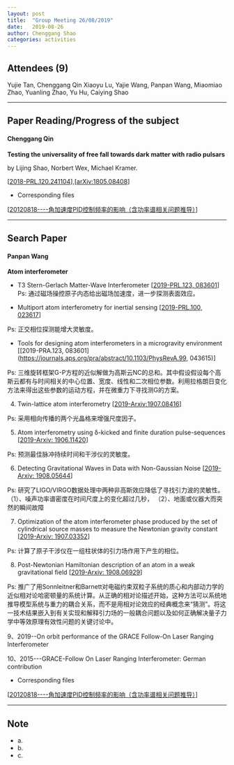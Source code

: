 ```yaml
---
layout: post
title:  "Group Meeting 26/08/2019"
date:   2019-08-26
author: Chenggang Shao
categories: activities
---
```


## Attendees (9)

Yujie Tan, Chenggang Qin Xiaoyu Lu, Yajie Wang, Panpan Wang, Miaomiao Zhao, Yuanling Zhao, Yu Hu, Caiying Shao

---

## Paper Reading/Progress of the subject

#### Chenggang Qin

**Testing the universality of free fall towards dark matter with radio pulsars**

by Lijing Shao, Norbert Wex, Michael Kramer. 

[[2018-PRL.120.241104](https://journals.aps.org/prl/abstract/10.1103/PhysRevLett.120.241104)],[[arXiv:1805.08408](https://arxiv.org/abs/1805.08408v1)]

- Corresponding files

[[20120818----角加速度PID控制频率的影响（含功率谱相关问题推导）](https://mail.163.com/js6/main.jsp?sid=FABTcnArCrcSAwSWBXrrqIVMjXErgZSA&df=unknow#module=read.ReadModule%7C%7B%22area%22%3A%22normal%22%2C%22isThread%22%3Afalse%2C%22viewType%22%3A%22%22%2C%22id%22%3A%22201%3A1tbiyQoY0lQHGBUtTgAAs0%22%2C%22fid%22%3A1%7D)]

---


## Search Paper 

#### Panpan Wang

**Atom interferometer**

- T3 Stern-Gerlach Matter-Wave Interferometer
[[2019-PRL.123, 083601](https://journals.aps.org/prl/abstract/10.1103/PhysRevLett.123.083601)]
Ps: 通过磁场操控原子内态给出磁场加速度，进一步探测表面效应。

- Multiport atom interferometry for inertial sensing
[[2019-PRL.100, 023617](https://journals.aps.org/pra/abstract/10.1103/PhysRevA.100.023617)]

Ps: 正交相位探测能增大灵敏度。

- Tools for designing atom interferometers in a microgravity environment
[[2019-PRA.123, 083601](https://journals.aps.org/pra/abstract/10.1103/PhysRevA.99, 043615)]

Ps: 三维旋转框架G-P方程的近似解做为高斯云NC的总和。其中假设假设每个高斯云都有与时间相关的中心位置、宽度、线性和二次相位参数。利用拉格朗日变化方法来得出这些参数的运动方程，并在微重力下寻找测G的方案。

4. Twin-lattice atom interferometry
[[2019-Arxiv:1907.08416](https://arxiv.org/pdf/1907.08416.pdf)]

Ps: 采用相向传播的两个光晶格来增强尺度因子。

5. Atom interferometry using δ-kicked and finite duration pulse-sequences
[[2019-Arxiv: 1906.11420](https://arxiv.org/pdf/1906.11420.pdf)]

Ps: 预测最佳脉冲持续时间和干涉仪的灵敏度。

6. Detecting Gravitational Waves in Data with Non-Gaussian Noise
[[2019-Arxiv: 1908.05644](https://arxiv.org/pdf/1908.05644.pdf)]

Ps: 研究了LIGO/VIRGO数据处理中两种非高斯效应降低了寻找引力波的灵敏性。
（1）、噪声功率谱密度在时间尺度上的变化超过几秒，
（2）、地面或仪器大而突然的瞬间故障


7. Optimization of the atom interferometer phase produced by the set of cylindrical source masses to measure the Newtonian gravity constant
[[2019-Arxiv: 1907.03352](https://arxiv.org/pdf/1907.03352.pdf)]

Ps: 计算了原子干涉仪在一组柱状体的引力场作用下产生的相位。

8. Post-Newtonian Hamiltonian description of an atom in a weak gravitational field
[[2019-Arxiv: 1908.06929](https://arxiv.org/pdf/1908.06929.pdf)]

Ps: 推广了用Sonnleitner和Barnett对电磁约束双粒子系统的质心和内部动力学的近似相对论哈密顿量的系统计算。从正确的相对论描述开始，这种方法可以系统地推导模型系统与重力的耦合关系，而不是用相对论效应的经典概念来“猜测”。将这一技术结果嵌入到有关实现和解释引力场的一般耦合问题以及如何正确解决量子力学中等效原理有效性问题的关键讨论中。

9、2019--On orbit performance of the GRACE Follow-On Laser Ranging Interferometer

10、2015---GRACE-Follow On Laser Ranging Interferometer: German contribution



- Corresponding files

[[20120818----角加速度PID控制频率的影响（含功率谱相关问题推导）](https://mail.163.com/js6/main.jsp?sid=FABTcnArCrcSAwSWBXrrqIVMjXErgZSA&df=unknow#module=read.ReadModule%7C%7B%22area%22%3A%22normal%22%2C%22isThread%22%3Afalse%2C%22viewType%22%3A%22%22%2C%22id%22%3A%22201%3A1tbiyQoY0lQHGBUtTgAAs0%22%2C%22fid%22%3A1%7D)]

---


## Note
- a.
- b.
- c. 
